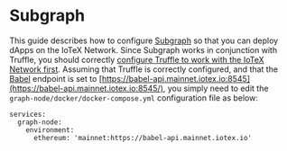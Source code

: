 # Subgraph

This guide describes how to configure [Subgraph](https://thegraph.com/docs/introduction) so that you can deploy dApps on the IoTeX Network. Since Subgraph works in conjunction with Truffle, you should correctly [configure Truffle to work with the IoTeX Network first](truffle.md). Assuming that Truffle is correctly configured, and that the [Babel](../../reference/babel-web3-api.md) endpoint is set to [https://babel-api.mainnet.iotex.io:8545](https://babel-api.mainnet.iotex.io:8545/), you simply need to edit the `graph-node/docker/docker-compose.yml` configuration file as below:

```text
services:
  graph-node:
    environment:
      ethereum: 'mainnet:https://babel-api.mainnet.iotex.io'
```

